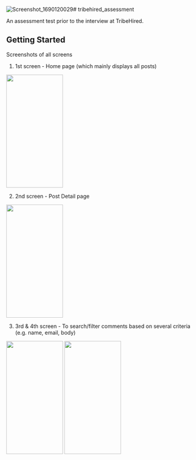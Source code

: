 ![Screenshot_1690120029](https://github.com/nobokai/tribehired_assessment/assets/54453783/d32f844e-ae93-460d-ad8c-cfa90ff77400)# tribehired_assessment

An assessment test prior to the interview at TribeHired.

## Getting Started

Screenshots of all screens

1. 1st screen - Home page (which mainly displays all posts)
<img src="https://github.com/nobokai/tribehired_assessment/assets/54453783/29917ead-5d42-4bbe-9b6e-d85880ef3384" width="150" height="300">

2. 2nd screen - Post Detail page
<img src="https://github.com/nobokai/tribehired_assessment/assets/54453783/f4b9177e-a948-4389-85e1-77173a4e48b8" width="150" height="300">

3. 3rd & 4th screen - To search/filter comments based on several criteria (e.g. name, email, body)
<img src="https://github.com/nobokai/tribehired_assessment/assets/54453783/79da2217-6272-49db-8bb7-a191935cf260" width="150" height="300">
<img src="https://github.com/nobokai/tribehired_assessment/assets/54453783/808494b3-2a0d-4ba9-b40b-2f3337a9e056" width="150" height="300">

